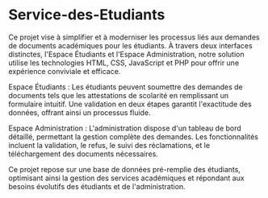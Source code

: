 # Service-des-Etudiants
Ce projet  vise à simplifier et à moderniser les processus liés aux demandes de documents académiques pour les étudiants. À travers deux interfaces distinctes, l'Espace Étudiants et l'Espace Administration, notre solution utilise les technologies HTML, CSS, JavaScript et PHP pour offrir une expérience conviviale et efficace.


Espace Étudiants : Les étudiants peuvent soumettre des demandes de documents tels que les attestations de scolarité en remplissant un formulaire intuitif. Une validation en deux étapes garantit l'exactitude des données, offrant ainsi un processus fluide.

Espace Administration : L'administration dispose d'un tableau de bord détaillé, permettant la gestion complète des demandes. Les fonctionnalités incluent la validation, le refus, le suivi des réclamations, et le téléchargement des documents nécessaires.

Ce projet repose sur une base de données pré-remplie des étudiants, optimisant ainsi la gestion des services académiques et répondant aux besoins évolutifs des étudiants et de l'administration.
